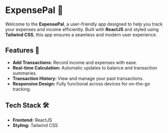 # ExpensePal 💸

Welcome to the **ExpensePal**, a user-friendly app designed to help you track your expenses and income efficiently. Built with **ReactJS** and styled using **Tailwind CSS**, this app ensures a seamless and modern user experience.

## Features 🚀
- **Add Transactions:** Record income and expenses with ease.
- **Real-time Calculation:** Automatic updates to balance and transaction summaries.
- **Transaction History:** View and manage your past transactions.
- **Responsive Design:** Fully functional across devices for on-the-go tracking.

## Tech Stack 🛠️
- **Frontend:** ReactJS
- **Styling:** Tailwind CSS

